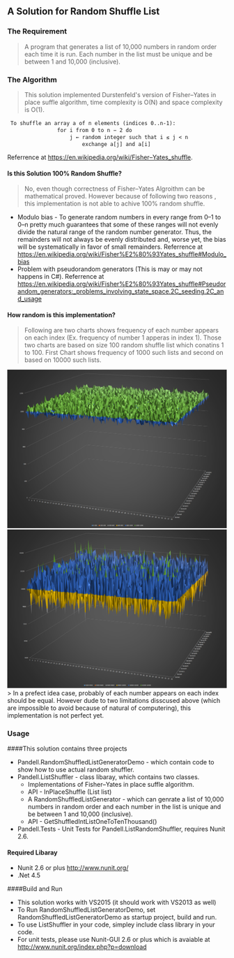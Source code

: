 ## A Solution for Random Shuffle List

### The Requirement

> A program that generates a list of 10,000 numbers in random order each time it is run. Each number in the list must be unique and be between 1 and 10,000 (inclusive).

### The Algorithm

> This solution implemented Durstenfeld's version of Fisher–Yates in place suffle algorithm, time complexity is O(N) and space complexity is O(1).  
<pre><code>	To shuffle an array a of n elements (indices 0..n-1):
  				for i from 0 to n − 2 do
       				j ← random integer such that i ≤ j < n
       					exchange a[j] and a[i]</pre></code>
Referrence at https://en.wikipedia.org/wiki/Fisher–Yates_shuffle.

#### Is this Solution 100% Random Shuffle?
> No, even though correctness of Fisher–Yates Algroithm can be mathematical proved. However because of following two reasons , this implementation is not able to achive 100% random shuffle. 

* Modulo bias - To generate random numbers in every range from 0–1 to 0–n pretty much guarantees that some of these ranges will not evenly divide the natural range of the random number generator. Thus, the remainders will not always be evenly distributed and, worse yet, the bias will be systematically in favor of small remainders. Referrence at https://en.wikipedia.org/wiki/Fisher%E2%80%93Yates_shuffle#Modulo_bias 
* Problem with pseudorandom generators (This is may or may not happens in C#). Referrence at https://en.wikipedia.org/wiki/Fisher%E2%80%93Yates_shuffle#Pseudorandom_generators:_problems_involving_state_space.2C_seeding.2C_and_usage

#### How random is this implementation?
> Following are two charts shows frequency of each number appears on each index (Ex. frequency of number 1 apperas in index 1). Those two charts are based on size 100 random shuffle list which conatins 1 to 100. First Chart shows frequency of 1000 such lists and second on based on 10000 such lists.
<img src="./Images/freq1.png">
<img src="./Images/freq2.png">
> In a prefect idea case, probably of each number appears on each index should be equal. However dude to two limitations disscused above (which are impossible to avoid because of natural of computering), this implementation is not perfect yet.

### Usage

####This solution contains three projects

* Pandell.RandomShuffledListGeneratorDemo - which contain code to show how to use actual random shuffler.
* Pandell.ListShuffler - class libaray, which contains two classes.
   * Implementations of Fisher–Yates in place suffle algorithm.
   * API -  InPlaceShuffle<T> (List<T> list)
   * A RandomShuffledListGenerator - which can genrate a list of 10,000 numbers in random order and each number in the list   is  unique and be between 1 and 10,000 (inclusive).
   * API - GetShuffledIntListOneToTenThousand()
* Pandell.Tests - Unit Tests for Pandell.ListRandomShuffler, requires Nunit 2.6.

#### Required Libaray
* Nunit 2.6 or plus http://www.nunit.org/
* .Net 4.5

####Build and Run
* This solution works with VS2015 (it should work with VS2013 as well)
* To Run RandomShuffledListGeneratorDemo, set RandomShuffledListGeneratorDemo as startup project, build and run.
* To use ListShuffler in your code, simpley include class library in your code.
* For unit tests, please use Nunit-GUI 2.6 or plus which is avaiable at http://www.nunit.org/index.php?p=download